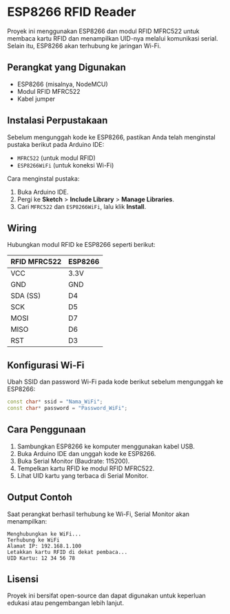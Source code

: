 # ESP8266 RFID Reader

Proyek ini menggunakan ESP8266 dan modul RFID MFRC522 untuk membaca kartu RFID dan menampilkan UID-nya melalui komunikasi serial. Selain itu, ESP8266 akan terhubung ke jaringan Wi-Fi.

## Perangkat yang Digunakan
- ESP8266 (misalnya, NodeMCU)
- Modul RFID MFRC522
- Kabel jumper

## Instalasi Perpustakaan
Sebelum mengunggah kode ke ESP8266, pastikan Anda telah menginstal pustaka berikut pada Arduino IDE:
- `MFRC522` (untuk modul RFID)
- `ESP8266WiFi` (untuk koneksi Wi-Fi)

Cara menginstal pustaka:
1. Buka Arduino IDE.
2. Pergi ke **Sketch** > **Include Library** > **Manage Libraries**.
3. Cari `MFRC522` dan `ESP8266WiFi`, lalu klik **Install**.

## Wiring
Hubungkan modul RFID ke ESP8266 seperti berikut:

|RFID MFRC522| ESP8266 |
|------------|---------|
| VCC        | 3.3V    |
| GND        | GND     |
| SDA (SS)   | D4      |
| SCK        | D5      |
| MOSI       | D7      |
| MISO       | D6      |
| RST        | D3      |

## Konfigurasi Wi-Fi
Ubah SSID dan password Wi-Fi pada kode berikut sebelum mengunggah ke ESP8266:
```cpp
const char* ssid = "Nama_WiFi";
const char* password = "Password_WiFi";
```

## Cara Penggunaan
1. Sambungkan ESP8266 ke komputer menggunakan kabel USB.
2. Buka Arduino IDE dan unggah kode ke ESP8266.
3. Buka Serial Monitor (Baudrate: 115200).
4. Tempelkan kartu RFID ke modul RFID MFRC522.
5. Lihat UID kartu yang terbaca di Serial Monitor.

## Output Contoh
Saat perangkat berhasil terhubung ke Wi-Fi, Serial Monitor akan menampilkan:
```
Menghubungkan ke WiFi...
Terhubung ke WiFi
Alamat IP: 192.168.1.100
Letakkan kartu RFID di dekat pembaca...
UID Kartu: 12 34 56 78
```

## Lisensi
Proyek ini bersifat open-source dan dapat digunakan untuk keperluan edukasi atau pengembangan lebih lanjut.

